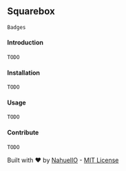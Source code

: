 ## Squarebox

```
Badges
```

#### Introduction

```
TODO
```

#### Installation

```
TODO
```

#### Usage
```
TODO
```

#### Contribute
```
TODO
```

Built with :heart: by [NahuelIO](http://nahuel.io) - [MIT License](http://www.opensource.org/licenses/mit-license.php)
